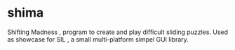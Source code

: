 # shima
Shifting Madness , program to create and play difficult sliding puzzles. Used as showcase for SIL , a small multi-platform simpel GUI library.
